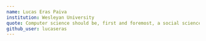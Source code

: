 ```yaml
---
name: Lucas Eras Paiva
institution: Wesleyan University
quote: Computer science should be, first and foremost, a social science.
github_user: lucaseras
---
```

